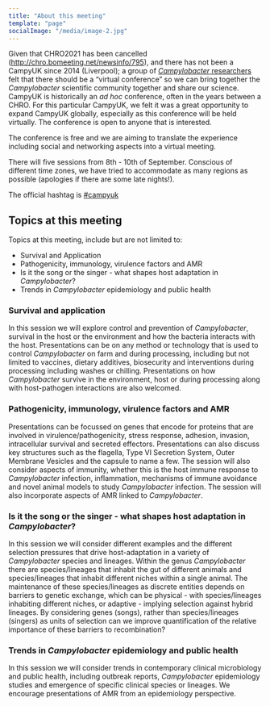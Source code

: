 ```yaml
---
title: "About this meeting"
template: "page"
socialImage: "/media/image-2.jpg"
---
```


Given that CHRO2021 has been cancelled (http://chro.bomeeting.net/newsinfo/795), and there has not been a CampyUK since 2014 (Liverpool); a group of [*Campylobacter* researchers](https://campyuk.github.io/conference2021/pages/aboutus/) felt that there should be a “virtual conference” so we can bring together the *Campylobacter* scientific community together and share our science. CampyUK is historically an *ad hoc* conference, often in the years between a CHRO. For this particular CampyUK, we felt it was a great opportunity to expand CampyUK globally, especially as this conference will be held virtually. The conference is open to anyone that is interested.

The conference is free and we are aiming to translate the experience including social and networking aspects into a virtual meeting.  

There will five sessions from 8th - 10th of September. Conscious of different time zones, we have tried to accommodate as many regions as possible (apologies if there are some late nights!). 

The official hashtag is [#campyuk](https://twitter.com/hashtag/campyuk)

## Topics at this meeting
Topics at this meeting, include but are not limited to: 
* Survival and Application
* Pathogenicity, immunology, virulence factors and AMR
* Is it the song or the singer - what shapes host adaptation in *Campylobacter*?
* Trends in *Campylobacter* epidemiology and public health

### Survival and application
In this session we will explore control and prevention of *Campylobacter*, survival in the host or the environment and how the bacteria interacts with the host. Presentations can be on any method or technology that is used to control *Campylobacter* on farm and during processing, including but not limited to vaccines, dietary additives, biosecurity and  interventions during processing including washes or chilling. Presentations on how *Campylobacter* survive in the environment, host or during processing along with host-pathogen interactions are also welcomed. 

### Pathogenicity, immunology, virulence factors and AMR
Presentations can be focussed on genes that encode for proteins that are involved in virulence/pathogenicity, stress response, adhesion, invasion, intracellular survival and secreted effectors. Presentations can also discuss key structures such as the flagella, Type VI Secretion System, Outer Membrane Vesicles and the capsule to name a few. The session will also consider aspects of immunity, whether this is the host immune response to *Campylobacter* infection, inflammation, mechanisms of immune avoidance and novel animal models to study *Campylobacter* infection. The session will also incorporate aspects of AMR linked to *Campylobacter*. 

### Is it the song or the singer - what shapes host adaptation in *Campylobacter*?
In this session we will consider different examples and the different selection pressures that drive host-adaptation in a variety of *Campylobacter* species and lineages. Within the genus *Campylobacter* there are species/lineages that inhabit the gut of different animals and species/lineages that inhabit different niches within a single animal. The maintenance of these species/lineages as discrete entities depends on barriers to genetic exchange, which can be physical - with species/lineages inhabiting different niches, or adaptive - implying selection against hybrid lineages. By considering genes (songs), rather than species/lineages (singers) as units of selection can we improve quantification of the relative importance of these barriers to recombination?

### Trends in *Campylobacter* epidemiology and public health
In this session we will consider trends in contemporary clinical microbiology and public health, including outbreak reports, *Campylobacter* epidemiology studies and emergence of specific clinical species or lineages. We encourage presentations of AMR from an epidemiology perspective.   
